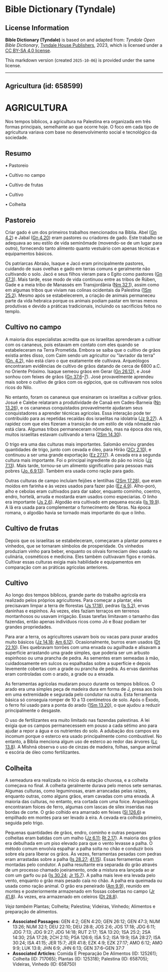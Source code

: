 # Bible Dictionary (Tyndale)

## License Information

**Bible Dictionary (Tyndale)** is based on and adapted from: _Tyndale Open Bible Dictionary_, [Tyndale House Publishers](https://tyndaleopenresources.com/), 2023, which is licensed under a [CC BY-SA 4.0 license](https://creativecommons.org/licenses/by-sa/4.0/legalcode.en).

This markdown version (created `2025-10-06`) is provided under the same license.



--------------------------------

## Agricultura (id: 658599)

AGRICULTURA
===========

Nos tempos bíblicos, a agricultura na Palestina era organizada em três formas principais, semelhante ao que ocorre hoje. O foco em cada tipo de agricultura variava com base no desenvolvimento social e tecnológico da sociedade.

Resumo
------

• Pastoreio

• Cultivo no campo

• Cultivo de frutas

• Cultivo

• Colheita

Pastoreio
---------

Criar gado é um dos primeiros trabalhos mencionados na Bíblia. Abel ([Gn 4\.2](https://ref.ly/Gen4:2)) e Jabal ([Gn 4\.20](https://ref.ly/Gen4:20)) eram pastores ou criadores de gado. Este trabalho se adequava ao seu estilo de vida seminômade (movendo\-se de um lugar para outro), fornecendo tanto alimento quanto vestuário com apenas técnicas e equipamentos básicos.

Os patriarcas Abraão, Isaque e Jacó eram principalmente pastores, cuidando de suas ovelhas e gado em terras comuns e geralmente não cultivando o solo. Jacó e seus filhos vieram para o Egito como pastores ([Gn 47\.3](https://ref.ly/Gen47:3)). Mais tarde, esse modo de vida continuou entre as tribos de Rúben, Gade e a meia tribo de Manassés em Transjordânia ([Nm 32\.1](https://ref.ly/Num32:1)), assim como em algumas tribos que viviam nas colinas ocidentais da Palestina ([1Sm 25\.2](https://ref.ly/1Sam25:2)). Mesmo após se estabelecerem, a criação de animais permaneceu parte da vida hebraica porque os animais podiam pastar em terras menos produtivas e devido a práticas tradicionais, incluindo os sacrifícios feitos no templo.

Cultivo no campo
----------------

A maioria dos especialistas acredita que os israelitas aprenderam a cultivar com os cananeus, pois estavam em contato com eles quando se estabeleceram na Terra Prometida. Embora se saiba que o cultivo de grãos existia antes disso, com Caim sendo um agricultor ou "lavrador da terra" ([Gn. 4\.2](https://ref.ly/Gen4:2)), não está claro o que exatamente ele cultivava. Arqueólogos encontraram evidências de cultivo de grãos datando de cerca de 6800 a.C. no Oriente Próximo. Isaque semeou grãos em Gerar ([Gn 26\.12](https://ref.ly/Gen26:12)), e José sonhou com feixes de grãos ([Gn 37\.6](https://ref.ly/Gen37:6-Gen37:7)–[7](https://ref.ly/Gen37:6-Gen37:7)). José provavelmente aprendeu mais sobre o cultivo de grãos com os egípcios, que os cultivavam nos solos ricos do Nilo.

No entanto, foram os cananeus que ensinaram os israelitas a cultivar grãos. Josué e Calebe relataram a produtividade de Canaã em Cades\-Barneia ([Nn 13\.26](https://ref.ly/Num13:26)), e os cananeus conquistados provavelmente ajudaram seus conquistadores a aprender técnicas agrícolas. Essa interação pode ter contribuído para as repetidas recaídas dos israelitas na idolatria ([Jz 9\.27](https://ref.ly/Judg9:27)). A rapidez com que eles fizeram a transição de um estilo de vida nômade não está clara. Algumas tribos permaneceram nômades, mas na época dos reis, muitos israelitas estavam cultivando a terra ([2Sm 14\.30](https://ref.ly/2Sam14:30)).

O trigo era uma das culturas mais importantes. Salomão enviou grandes quantidades de trigo, junto com cevada e óleo, para Hirão ([2Cr 2\.10](https://ref.ly/2Chr2:10)), e continuou a ser uma grande exportação ([Ez 27\.17](https://ref.ly/Ezek27:17)). A cevada era a segunda cultura mais importante. Foi o principal ingrediente do pão no início ([Jz 7\.13](https://ref.ly/Judg7:13)). Mais tarde, tornou\-se um alimento significativo para pessoas mais pobres ([Jo. 6\.9,13](https://ref.ly/John6:9,John6:13)). Também era usada como ração para gado.

Outras culturas de campo incluíam feijões e lentilhas ([2Sm 17\.28](https://ref.ly/2Sam17:28)), que eram moídos em farinha e às vezes usados para fazer pão ([Ez 4\.9](https://ref.ly/Ezek4:9)). Alho\-poró, alho e cebolas eram cultivados para dar sabor, enquanto cominho, coentro, endro, hortelã, arruda e mostarda eram usados como especiarias. O linho era importante ([Js 2\.6](https://ref.ly/Josh2:6)). Algodão era cultivado em pequena escala ([Is 19\.9](https://ref.ly/Isa19:9)). A lã era usada para complementar o fornecimento de fibras. Na época romana, o algodão havia se tornado mais importante do que o linho.

Cultivo de frutas
-----------------

Depois que os israelitas se estabeleceram, começaram a plantar pomares e vinhedos, que se tornaram símbolos de prosperidade. Os vinhedos produziam vinho para beber, enquanto os olivais forneciam óleo usado na culinária, cosméticos e medicina. Eles também cultivavam figos e romãs. Cultivar essas culturas exigia mais habilidade e equipamentos em comparação com as práticas agrícolas anteriores.

Cultivo
-------

Ao longo dos tempos bíblicos, grande parte do trabalho agrícola era realizado pelos próprios agricultores. Para começar a plantar, eles precisavam limpar a terra de florestas ([Js 17\.18](https://ref.ly/Josh17:18)), pedras ([Is 5\.2](https://ref.ly/Isa5:2)), ervas daninhas e espinhos. Às vezes, eles faziam terraços em terrenos montanhosos ou usavam irrigação. Essas tarefas limitavam o tamanho das fazendas, então apenas indivíduos ricos como Jó e Boaz podiam ter grandes propriedades.

Para arar a terra, os agricultores usavam bois ou vacas para puxar arados muito básicos ([Jz 14\.18](https://ref.ly/Judg14:18); [Am 6\.12](https://ref.ly/Amos6:12)). Ocasionalmente, burros eram usados ([Dt 22\.10](https://ref.ly/Deut22:10)). Eles quebravam torrões com uma enxada ou aguilhada e alisavam a superfície arrastando uma grade simples, que poderia ser um arbusto espinhoso ou uma prancha de pedra. As sementes eram semeadas à mão, cuidadosamente em sulcos ou espalhadas sobre a superfície e depois levemente cobertas com a grade ou prancha de pedra. As ervas daninhas eram controladas com o arado, a grade ou a enxada.

As ferramentas agrícolas mudaram pouco durante os tempos bíblicos. O arado era uma simples peça de madeira dura em forma de J, presa aos bois em uma extremidade e segurada pelo condutor na outra. Esta ferramenta básica só conseguia romper de 10 a 13 centímetros de solo. Após o Êxodo, o ferro foi usado para a ponta do arado ([1Sm 13\.20](https://ref.ly/1Sam13:20)), o que ajudou a reduzir principalmente o desgaste.

O uso de fertilizantes era muito limitado nas fazendas palestinas. A lei exigia que os campos permanecessem em pouso a cada sétimo ano para ajudar a repor a água e os nutrientes do solo. A adubação dos campos era incomum porque o esterco era usado principalmente como combustível. No entanto, a Bíblia menciona algum uso de esterco ao redor das árvores ([Lc 13\.8](https://ref.ly/Luke13:8)). A Mishná observa o uso de cinzas de madeira, folhas, sangue animal e escória de óleo como fertilizantes.

Colheita
--------

A semeadura era realizada no início da estação chuvosa, e a colheita começava no final. A colheita geralmente durava pelo menos sete semanas. Algumas culturas, como leguminosas, eram arrancadas pelas raízes, enquanto outras, como alguns grãos, eram cavadas com uma enxada. A maioria das culturas, no entanto, era cortada com uma foice. Arqueólogos encontraram foices de ferro, algumas com lascas de sílex inseridas nas bordas de corte. O grão colhido era amarrado em feixes ([Sl 126\.6](https://ref.ly/Ps126:6)) e empilhado em montes para ser levado à eira. A cevada era colhida primeiro, seguida pelo trigo.

Pequenas quantidades de grãos, endro, cominho e outras pequenas colheitas eram batidas com um malho ([Jz 6\.11](https://ref.ly/Judg6:11); [Rt 2\.17](https://ref.ly/Ruth2:17)). A maioria dos grãos era debulhada em um piso elevado para que o vento levasse a palha. O método comum envolvia espalhar a palha solta no chão e conduzir bois sobre ela para liberar os grãos. Às vezes, ferramentas pesadas com pedras eram arrastadas sobre a palha ([Is 28\.27](https://ref.ly/Isa28:27); [41\.15](https://ref.ly/Isa41:15)). Essas ferramentas eram montadas pelo condutor. A palha resultante era separada do grão através de um processo chamado joeiramento, onde a mistura era lançada ao ar com um garfo ou pá ([Is 30\.24](https://ref.ly/Isa30:24); [Jr 15\.7](https://ref.ly/Jer15:7)). A palha mais leve era levada pelo vento, enquanto o grão mais pesado caía no chão. A palha era queimada ou usada como ração animal. O grão era peneirado ([Am 9\.9](https://ref.ly/Amos9:9)), reunido em montes e posteriormente armazenado em fossas cobertas no campo ([Jr 41\.8](https://ref.ly/Jer41:8)). Às vezes, era armazenado em celeiros ([Dt 28\.8](https://ref.ly/Deut28:8)).

*Veja também* Plantas; Colheita; Palestina; Videiras, Vinhedo; Alimentos e preparação de alimentos.

* **Associated Passages:** GEN 4:2; GEN 4:20; GEN 26:12; GEN 47:3; NUM 13:26; NUM 32:1; DEU 22:10; DEU 28:8; JOS 2:6; JOS 17:18; JDG 6:11; JDG 7:13; JDG 9:27; JDG 14:18; RUT 2:17; 1SA 13:20; 1SA 25:2; 2SA 14:30; 2SA 17:28; 2CH 2:10; PSA 126:6; ISA 5:2; ISA 19:9; ISA 28:27; ISA 30:24; ISA 41:15; JER 15:7; JER 41:8; EZK 4:9; EZK 27:17; AMO 6:12; AMO 9:9; LUK 13:8; JHN 6:9; JHN 6:13; GEN 37:6–GEN 37:7
* **Associated Articles:** Comida E Preparação De Alimentos (ID: 125261); Colheita (ID: 717065); Plantas (ID: 125318); Palestina (ID: 658705); Videiras, Vinhedo (ID: 658750)

